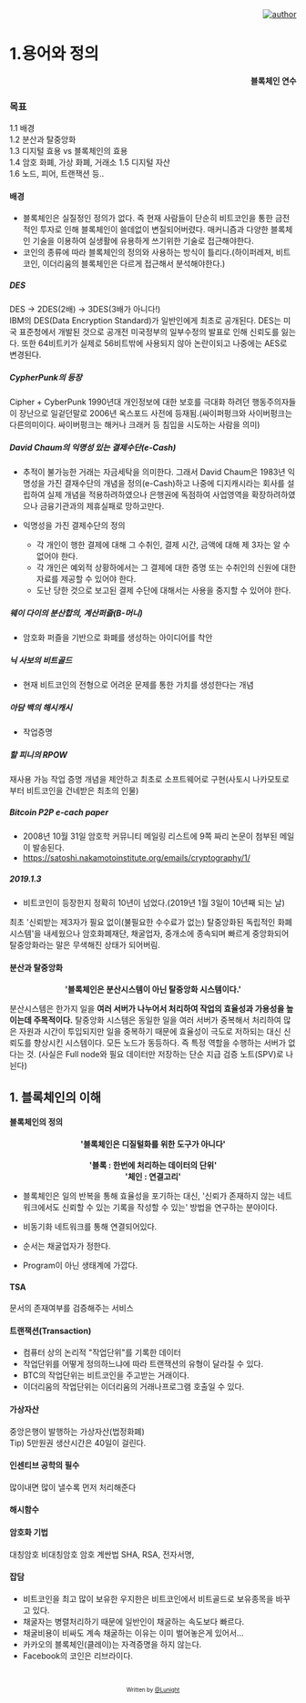 <div align=right>
    <a href="https://github.com/LunightLab">
        <img alt="author" src= "https://img.shields.io/badge/author-lunight-blue?style=glat-square" target="_blank"></a>
    </a>
</div>

1.용어와 정의
=============

**<div align=right> 블록체인 연수</div>**

### 목표

1.1 배경  
1.2 분산과 탈중앙화  
1.3 디지털 효용 vs 블록체인의 효용  
1.4 암호 화폐, 가상 화폐, 거래소 1.5 디지털 자산  
1.6 노드, 피어, 트랜잭션 등..

#### 배경

-	블록체인은 실질정인 정의가 없다. 즉 현재 사람들이 단순히 비트코인을 통한 금전적인 투자로 인해 블록체인이 쓸데없이 변질되어버렸다. 매커니즘과 다양한 블록체인 기술을 이용하여 실생활에 유용하게 쓰기위한 기술로 접근해야한다.  
-	코인의 종류에 따라 블록체인의 정의와 사용하는 방식이 틀리다.(하이퍼레져, 비트코인, 이더리움의 블록체인은 다르게 접근해서 분석해야한다.)

##### DES

DES -> 2DES(2배) -> 3DES(3배가 아니다!)  
IBM의 DES(Data Encryption Standard)가 일반인에게 최초로 공개된다. DES는 미국 표준청에서 개발된 것으로 공개전 미국정부의 일부수정의 발표로 인해 신뢰도를 잃는다. 또한 64비트키가 실제로 56비트밖에 사용되지 않아 논란이되고 나중에는 AES로 변경된다.

##### CypherPunk의 등장

Cipher + CyberPunk 1990년대 개인정보에 대한 보호를 극대화 하려던 행동주의자들이 장난으로 일겉던말로 2006년 옥스포드 사전에 등재됨.(싸이퍼펑크와 사이버펑크는 다른의미이다. 싸이버펑크는 해커나 크래커 등 침입을 시도하는 사람을 의미)

##### David Chaum의 익명성 있는 결제수단(e-Cash)

-	추적이 불가능한 거래는 자금세탁을 의미한다. 그래서 David Chaum은 1983년 익명성을 가진 결재수단의 개념을 정의(e-Cash)하고 나중에 디지캐시라는 회사를 설립하여 실제 개념을 적용하려하였으나 은행권에 독점하여 사업영역을 확장하려하였으나 금융기관과의 제휴실패로 망하고만다.

-	익명성을 가진 결제수단의 정의

	-	각 개인이 행한 결제에 대해 그 수취인, 결제 시간, 금액에 대해 제 3자는 알 수 없어야 한다.
	-	각 개인은 예외적 상황하에서는 그 결제에 대한 증명 또는 수취인의 신원에 대한 자료를 제공할 수 있어야 한다.
	-	도난 당한 것으로 보고된 결제 수단에 대해서는 사용을 중지할 수 있어야 한다.  

##### 웨이 다이의 분산합의, 계산퍼즐(B-머니)

-	암호화 퍼즐을 기반으로 화폐를 생성하는 아이디어를 착안  

##### 닉 사보의 비트골드

-	현재 비트코인의 전형으로 어려운 문제를 통한 가치를 생성한다는 개념  

##### 아담 백의 해시캐시

-	작업증명

##### 할 피니의 RPOW

재사용 가능 작업 증명 개념을 제안하고 최초로 소프트웨어로 구현(사토시 나카모토로부터 비트코인을 건네받은 최초의 인물)

##### Bitcoin P2P e-cach paper

-	2008년 10월 31일 암호학 커뮤니티 메일링 리스트에 9쪽 짜리 논문이 첨부된 메일이 발송된다.  
-	https://satoshi.nakamotoinstitute.org/emails/cryptography/1/  

##### 2019.1.3

-	비트코인이 등장한지 정확히 10년이 넘었다.(2019년 1월 3일이 10년째 되는 날)

최초 '신뢰받는 제3자가 필요 없이(불필요한 수수료가 없는) 탈중앙화된 독립적인 화폐 시스템'을 내세웠으나 암호화폐재단, 채굴업자, 중개소에 종속되며 빠르게 중앙화되어 탈중앙화라는 말은 무색해진 상태가 되어버림.

#### 분산과 탈중앙화

**<div align="center"> '블록체인은 분산시스템이 아닌 탈중앙화 시스템이다.'</div>**

분산시스템은 한가지 일을 **여러 서버가 나누어서 처리하여 작업의 효율성과 가용성을 높이는데 주목적이다.** 탈중앙화 시스템은 동일한 일을 여러 서버가 중복해서 처리하여 많은 자원과 시간이 투입되지만 일을 중복하기 때문에 효율성이 극도로 저하되는 대신 신뢰도를 향상시킨 시스템이다. 모든 노드가 동등하다. 즉 특정 역할을 수행하는 서버가 없다는 것. (사실은 Full node와 필요 데이터만 저장하는 단순 지급 검증 노트(SPV)로 나뉜다)

## 1. 블록체인의 이해  
#### 블록체인의 정의  

**<div align="center"> '블록체인은 디질털화를 위한 도구가 아니다' </div>**  
**<div align="center"> '블록 : 한번에 처리하는 데이터의 단위'<br> '체인 : 연결고리' </div>**  

- 블록체인은 일의 반복을 통해 효율성을 포기하는 대신, '신뢰가 존재하지 않는 네트워크에서도 신뢰할 수 있는 기록을 작성할 수 있는' 방법을 연구하는 분야이다.  

- 비동기화 네트워크를 통해 연결되어있다.
- 순서는 채굴업자가 정한다.  
- Program이 아닌 생태계에 가깝다.  

#### TSA  
문서의 존재여부를 검증해주는 서비스  

#### 트랜잭션(Transaction)  
- 컴퓨터 상의 논리적 "작업단위"를 기록한 데이터  
- 작업단위를 어떻게 정의하느냐에 따라 트랜잭션의 유형이 달라질 수 있다.
- BTC의 작업단위는 비트코인을 주고받는 거래이다.  
- 이더리움의 작업단위는 이더리움의 거래나프로그램 호출일 수 있다.  

#### 가상자산  
중앙은행이 발행하는 가상자산(법정화폐)  
Tip) 5만원권 생산시간은 40일이 걸린다.  

#### 인센티브 공학의 필수  
많이내면 많이 낼수록 먼저 처리해준다  

#### 해시함수  
#### 암호화 기법  
대칭암호 비대칭암호 암호 계싼법  SHA, RSA, 전자서명,  
####

#### 잡담
- 비트코인을 최고 많이 보유한 우지한은 비트코인에서 비트골드로 보유종목을 바꾸고 있다.  
- 채굴자는 병렬처리하기 때문에 일반인이 채굴하는 속도보다 빠르다.  
- 채굴비용이 비싸도 계속 채굴하는 이유는 이미 벌어놓은게 있어서...  
- 카카오의 블록체인(클레이)는 자격증명을 하지 않는다.  
- Facebook의 코인은 리브라이다.  

<br>
<div align="center">

<sub><sup>Written by <a href="https://github.com/LunightLab">@Lunight</a></sup></sub><small></small>

</div>
